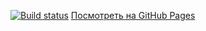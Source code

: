 [![Build status](https://ci.appveyor.com/api/projects/status/2trrubmn5qlnw7m2/branch/main?svg=true)](https://ci.appveyor.com/project/Vyacheslav-hub/goblin-games/branch/main)
[Посмотреть на GitHub Pages]( https://vyacheslav-hub.github.io/goblin-games/)
